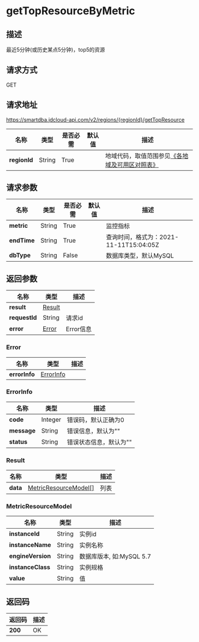 # getTopResourceByMetric


## 描述
最近5分钟(或历史某点5分钟)，top5的资源

## 请求方式
GET

## 请求地址
https://smartdba.jdcloud-api.com/v2/regions/{regionId}/getTopResource

|名称|类型|是否必需|默认值|描述|
|---|---|---|---|---|
|**regionId**|String|True| |地域代码，取值范围参见[《各地域及可用区对照表》](../Enum-Definitions/Regions-AZ.md)|

## 请求参数
|名称|类型|是否必需|默认值|描述|
|---|---|---|---|---|
|**metric**|String|True| |监控指标|
|**endTime**|String|True| |查询时间，格式为：2021-11-11T15:04:05Z|
|**dbType**|String|False| |数据库类型，默认MySQL|


## 返回参数
|名称|类型|描述|
|---|---|---|
|**result**|[Result](#result)| |
|**requestId**|String|请求id|
|**error**|[Error](#error)|Error信息|

### <div id="Error">Error</div>
|名称|类型|描述|
|---|---|---|
|**errorInfo**|[ErrorInfo](#errorinfo)| |
### <div id="ErrorInfo">ErrorInfo</div>
|名称|类型|描述|
|---|---|---|
|**code**|Integer|错误码，默认正确为0|
|**message**|String|错误信息，默认为""|
|**status**|String|错误状态信息，默认为""|
### <div id="Result">Result</div>
|名称|类型|描述|
|---|---|---|
|**data**|[MetricResourceModel[]](#metricresourcemodel)|列表|
### <div id="MetricResourceModel">MetricResourceModel</div>
|名称|类型|描述|
|---|---|---|
|**instanceId**|String|实例id|
|**instanceName**|String|实例名称|
|**engineVersion**|String|数据库版本, 如:MySQL 5.7|
|**instanceClass**|String|实例规格|
|**value**|String|值|

## 返回码
|返回码|描述|
|---|---|
|**200**|OK|
